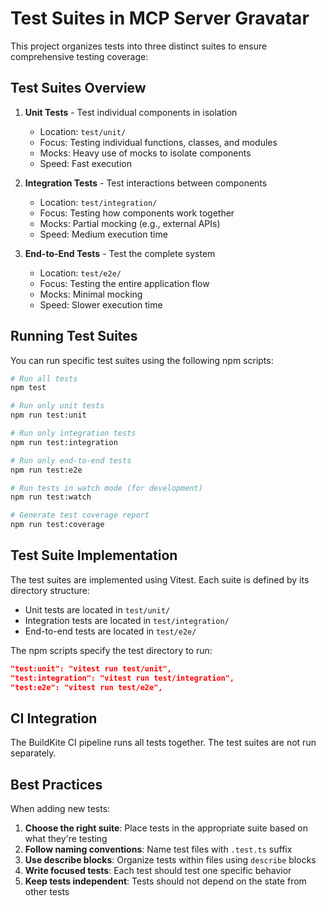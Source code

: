 # Test Suites in MCP Server Gravatar

This project organizes tests into three distinct suites to ensure comprehensive testing coverage:

## Test Suites Overview

1. **Unit Tests** - Test individual components in isolation

   - Location: `test/unit/`
   - Focus: Testing individual functions, classes, and modules
   - Mocks: Heavy use of mocks to isolate components
   - Speed: Fast execution

2. **Integration Tests** - Test interactions between components

   - Location: `test/integration/`
   - Focus: Testing how components work together
   - Mocks: Partial mocking (e.g., external APIs)
   - Speed: Medium execution time

3. **End-to-End Tests** - Test the complete system
   - Location: `test/e2e/`
   - Focus: Testing the entire application flow
   - Mocks: Minimal mocking
   - Speed: Slower execution time

## Running Test Suites

You can run specific test suites using the following npm scripts:

```bash
# Run all tests
npm test

# Run only unit tests
npm run test:unit

# Run only integration tests
npm run test:integration

# Run only end-to-end tests
npm run test:e2e

# Run tests in watch mode (for development)
npm run test:watch

# Generate test coverage report
npm run test:coverage
```

## Test Suite Implementation

The test suites are implemented using Vitest. Each suite is defined by its directory structure:

- Unit tests are located in `test/unit/`
- Integration tests are located in `test/integration/`
- End-to-end tests are located in `test/e2e/`

The npm scripts specify the test directory to run:

```json
"test:unit": "vitest run test/unit",
"test:integration": "vitest run test/integration",
"test:e2e": "vitest run test/e2e",
```

## CI Integration

The BuildKite CI pipeline runs all tests together.  The test suites are not run separately.

## Best Practices

When adding new tests:

1. **Choose the right suite**: Place tests in the appropriate suite based on what they're testing
2. **Follow naming conventions**: Name test files with `.test.ts` suffix
3. **Use describe blocks**: Organize tests within files using `describe` blocks
4. **Write focused tests**: Each test should test one specific behavior
5. **Keep tests independent**: Tests should not depend on the state from other tests
